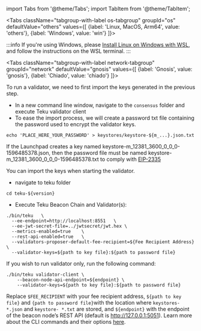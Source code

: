 import Tabs from '@theme/Tabs';
import TabItem from '@theme/TabItem';


<Tabs className="tabgroup-with-label os-tabgroup" groupId="os" defaultValue="others" values={[
    {label: 'Linux, MacOS, Arm64', value: 'others'},
    {label: 'Windows', value: 'win'}
]}>
<TabItem value="win">

:::info
If you're using Windows, please [Install Linux on Windows with WSL](https://learn.microsoft.com/en-us/windows/wsl/install), and follow the instructions on the WSL terminal.
:::

</TabItem>
</Tabs>

<Tabs className="tabgroup-with-label network-tabgroup" groupId="network" defaultValue="gnosis" values={[
    {label: 'Gnosis', value: 'gnosis'},
    {label: 'Chiado', value: 'chiado'}
]}>
<TabItem value="gnosis">

To run a validator, we need to first import the keys generated in the previous step.

* In a new command line window, navigate to the `consensus` folder and execute Teku validator client
* To ease the import process, we will create a password txt file containing the password used to encrypt the validator keys.



```shell   
echo 'PLACE_HERE_YOUR_PASSWORD' > keystores/keystore-${m_...}.json.txt
```

If the Launchpad creates a key named keystore-m_12381_3600_0_0_0-1596485378.json, then the password file must be named keystore-m_12381_3600_0_0_0-1596485378.txt to comply with [EIP-2335](https://docs.teku.consensys.net/en/latest/HowTo/Get-Started/Connect/Connect-To-Mainnet/#create-a-password-file-for-each-validator-key)

You can import the keys when starting the validator.

* navigate to teku folder

```shell
cd teku-${version}
```

* Execute Teku Beacon Chain and Validator(s):

```shell
./bin/teku   \
  --ee-endpoint=http://localhost:8551   \
  --ee-jwt-secret-file=../jwtsecret/jwt.hex \
  --metrics-enabled=true    \
  --rest-api-enabled=true   \
  --validators-proposer-default-fee-recipient=${Fee Recipient Address}  \
  --validator-keys=${path to key file}:${path to password file}
```
    
If you wish to run validator only, run the following command:

```shell
./bin/teku validator-client \
    --beacon-node-api-endpoint=${endpoint} \
    --validator-keys=${path to key file}:${path to password file}
```

Replace `$FEE_RECIPIENT` with your fee recipient address, `${path to key file}` and `{path to password file}`with the location where `keystores- *.json` and `keystore- *.txt` are stored, and `${endpoint}` with the endpoint of the beacon node’s REST API (default is http://127.0.0.1:5051). Learn more about the CLI commands and their options [here](https://docs.teku.consensys.net/en/latest/Reference/CLI/CLI-Syntax/).



</TabItem>
<TabItem value="chiado">
    <div data-comment="TODO: document chiado validation process"></div>
</TabItem>
       
</Tabs>
